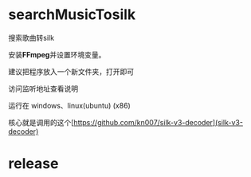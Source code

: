 # searchMusicTosilk

搜索歌曲转silk

安装**FFmpeg**并设置环境变量。

建议把程序放入一个新文件夹，打开即可

访问监听地址查看说明

运行在 windows、linux(ubuntu)    (x86)

核心就是调用的这个[https://github.com/kn007/silk-v3-decoder](silk-v3-decoder)

# release

